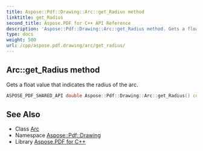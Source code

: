 ```yaml
---
title: Aspose::Pdf::Drawing::Arc::get_Radius method
linktitle: get_Radius
second_title: Aspose.PDF for C++ API Reference
description: 'Aspose::Pdf::Drawing::Arc::get_Radius method. Gets a float value that indicates the radius of the arc in C++.'
type: docs
weight: 500
url: /cpp/aspose.pdf.drawing/arc/get_radius/
---
```

## Arc::get_Radius method


Gets a float value that indicates the radius of the arc.

```cpp
ASPOSE_PDF_SHARED_API double Aspose::Pdf::Drawing::Arc::get_Radius() const
```

## See Also

* Class [Arc](../)
* Namespace [Aspose::Pdf::Drawing](../../)
* Library [Aspose.PDF for C++](../../../)

